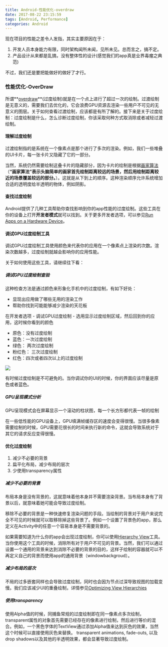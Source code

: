 ```yaml
---
title: Android-性能优化-overdraw
date: 2017-08-22 23:15:59
tags: [Android, Performance]
categories: Android
---
```


现在项目的性能之差令人发指，其实主要原因在于：

1. 开发人员本身能力有限，同时架构闻所未闻，见所未见。总而言之，搞不定。
2. 产品设计从来都是乱搞，没有整体性的设计(感觉我们的app真是业界毒瘤之典范)

不过，我们还是要把能做好的做好了才行。

### 性能优化-OverDraw
所谓**[overdraw](https://developer.android.com/topic/performance/rendering/overdraw.html)**(过度绘制)就是在一个点上进行了超过一次的绘制。过渡绘制是无意义的，需要我们去优化的，它会浪费GPU资源去渲染一些用户不可见的无意义的图层。关于如何查看过渡绘制，应该都是有所了解的。接下来是关于过度绘制：过度绘制是什么，怎么诊断过度绘制，你该采取何种方式取消除或者减轻过渡绘制。

#### 理解过度绘制

过渡绘制指的是系统在一个像素点是那个进行了多次的渲染。例如，我们一些堆叠的UI卡片，每一张卡片又隐藏了它的一部分。

当然，系统仍然需要绘制这叠卡片的隐藏部分，因为卡片的绘制是根据[画家算法](https://zh.wikipedia.org/wiki/%E7%94%BB%E5%AE%B6%E7%AE%97%E6%B3%95)（**“画家算法”表示头脑简单的画家首先绘制距离较远的场景，然后用绘制距离较近的场景覆盖较远的部分。**）。这就是从下到上的顺序。这种渲染顺序允许系统增加合适的透明度给半透明的物体，例如阴影。

#### 查找过度绘制

Android提供了几种工具帮助你查找影响到你的app性能的过度绘制。这些工具在你的设备上打开**开发者模式**就可以找到。关于更多开发者选项，可以参见[Run Apps on a Hardware Device](https://developer.android.com/studio/run/device.html#developer-device-options)。

#### 调试GPU过度绘制工具

调试GPU过度绘制工具使用颜色来代表你的应用在一个像素点上渲染的次数。渲染次数越多，过度绘制就越会影响你的应用性能。

关于如何使用这些工具，请继续往下看：

##### 调试GPU过度绘制查验

这种检查方法是通过颜色来形象化手机中的过度绘制，有如下好处：

* 显现出应用做了哪些无用的渲染工作
* 帮助你找到可能能够减少渲染的天花板

在开发者选项 - 调试GPU过度绘制 - 选用显示过度绘制区域，然后回到你的应用，这时候你看到的颜色

* 原色：没有过度绘制
* 蓝色：一次过度绘制
* 绿色： 两次过度绘制
* 粉红色： 三次过度绘制
* 红色：四次或者四次以上的过度绘制


![](https://developer.android.com/images/tools/performance/debug-gpu-overdraw/gettingstarted_image03.png) 

有时候过度绘制是不可避免的。当你调试你的UI的时候，你的界面应该尽量是原色或者蓝色。

##### GPU呈现模式分析

GPU呈现模式会在屏幕显示一个滚动的柱状图，每一个长方形都代表一帧的绘制

在一些低性能的GPU设备上，GPU填满帧缓存区的速度会变得很慢。当很多像素需要绘制的时候，GPU需要花很长的时间来执行新的命令，这就会导致系统对于其它的请求反应变得很慢。

#### 优化过度绘制

1. 减少不必要的背景
2. 扁平化布局，减少布局的层次
3. 少使用transparency属性

##### 减少不必要的背景

布局本身是没有背景的，这就意味着他本身并不需要渲染背景。当布局本身有了背景以后，就意味着她可能会导致过度绘制。

移除不必要的背景是一种快速修复渲染问题的手段。当绘制的背景对于用户来说完全不可见的时候就可以取移除掉这些背景了。例如一个设置了背景色的app，那么定义在Activity中的任意一个容易本身是不需要背景的。

如果需要知道为什么你的app会出现过度绘制，你可以使用[Hierarchy View](https://developer.android.com/studio/profile/hierarchy-viewer.html)工具。当你使用这个工具的时候，消除所有对于用户不可见的背景。当然，我们可以通过设置一个通用的背景来达到消除不必要的背景的目的，这样子绘制的容器就可以不再定义自己的背景而使用app的通用背景（windowbackgroud）。

##### 减少布局的层次

不局的过多嵌套同样也会导致过度绘制，同时也会因为节点过深导致视图的加载变慢。我们应该减少UI的重叠绘制，详情参见[Optimizing View Hierarchies](https://developer.android.com/topic/performance/optimizing-view-hierarchies.html)

##### 使用transparency

使用Alpha值的时候，同捕鱼常规的过度绘制即在同一像素点多次绘制，transparent属性的对象首先需要已经存在的像素进行绘制，然后进行等价的混合。例如，一个黑色字体的TextView通过添加Alpha值来达到灰色的效果，当然这个时候可以直接使用灰色来替换。 transparent animations, fade-outs, 以及 drop shadows以及其他的半透明效果，都会显著导致过度绘制。


